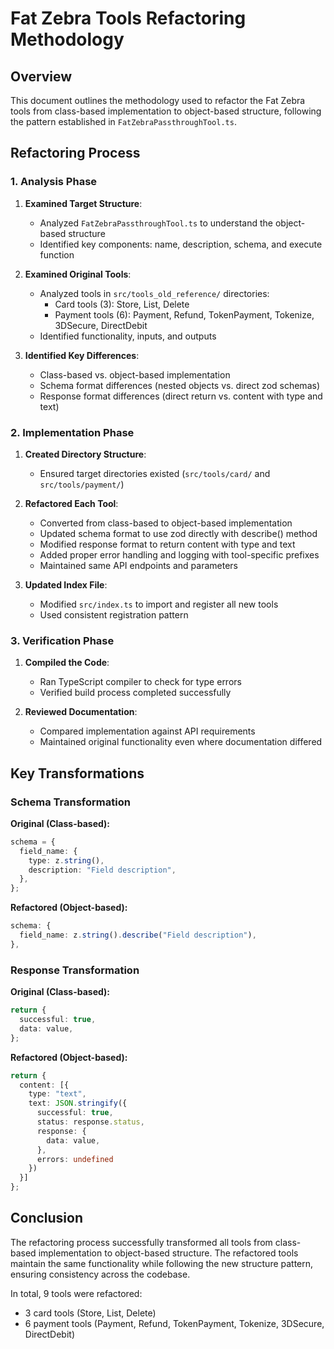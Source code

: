 

# Fat Zebra Tools Refactoring Methodology

## Overview

This document outlines the methodology used to refactor the Fat Zebra tools from class-based implementation to object-based structure, following the pattern established in `FatZebraPassthroughTool.ts`.

## Refactoring Process

### 1. Analysis Phase

1. **Examined Target Structure**: 
   - Analyzed `FatZebraPassthroughTool.ts` to understand the object-based structure
   - Identified key components: name, description, schema, and execute function

2. **Examined Original Tools**:
   - Analyzed tools in `src/tools_old_reference/` directories:
     - Card tools (3): Store, List, Delete
     - Payment tools (6): Payment, Refund, TokenPayment, Tokenize, 3DSecure, DirectDebit
   - Identified functionality, inputs, and outputs

3. **Identified Key Differences**:
   - Class-based vs. object-based implementation
   - Schema format differences (nested objects vs. direct zod schemas)
   - Response format differences (direct return vs. content with type and text)

### 2. Implementation Phase

1. **Created Directory Structure**:
   - Ensured target directories existed (`src/tools/card/` and `src/tools/payment/`)

2. **Refactored Each Tool**:
   - Converted from class-based to object-based implementation
   - Updated schema format to use zod directly with describe() method
   - Modified response format to return content with type and text
   - Added proper error handling and logging with tool-specific prefixes
   - Maintained same API endpoints and parameters

3. **Updated Index File**:
   - Modified `src/index.ts` to import and register all new tools
   - Used consistent registration pattern

### 3. Verification Phase

1. **Compiled the Code**:
   - Ran TypeScript compiler to check for type errors
   - Verified build process completed successfully

2. **Reviewed Documentation**:
   - Compared implementation against API requirements
   - Maintained original functionality even where documentation differed

## Key Transformations

### Schema Transformation

**Original (Class-based):**
```typescript
schema = {
  field_name: {
    type: z.string(),
    description: "Field description",
  },
};
```

**Refactored (Object-based):**
```typescript
schema: {
  field_name: z.string().describe("Field description"),
},
```

### Response Transformation

**Original (Class-based):**
```typescript
return {
  successful: true,
  data: value,
};
```

**Refactored (Object-based):**
```typescript
return { 
  content: [{ 
    type: "text", 
    text: JSON.stringify({
      successful: true,
      status: response.status,
      response: {
        data: value,
      },
      errors: undefined
    })
  }]
};
```

## Conclusion

The refactoring process successfully transformed all tools from class-based implementation to object-based structure. The refactored tools maintain the same functionality while following the new structure pattern, ensuring consistency across the codebase.

In total, 9 tools were refactored:
- 3 card tools (Store, List, Delete)
- 6 payment tools (Payment, Refund, TokenPayment, Tokenize, 3DSecure, DirectDebit)